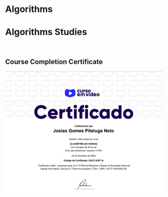 # Algorithms
 <h1>Algorithms Studies</h2>
 <br>
 <h2>Course Completion Certificate</h2>
 <img src="Certificates/Certificado Algoritmos.png">
